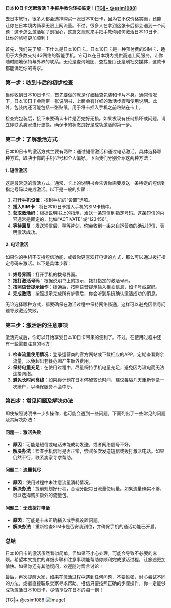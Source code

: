 **日本10日卡怎麽激活？手把手教你轻松搞定！[[TG💪+ @esim1088](https://t.me/s/esim1088)]**

去日本旅行，很多人都会选择购买一张日本10日卡，因为它不仅价格实惠，还能让你在日本境内畅享无限上网流量。不过，很多人在拿到这张卡后都会遇到一个问题：这卡怎么激活呢？别担心，这篇文章就来手把手教你如何激活日本10日卡，让你的旅程更加顺利！

首先，我们先了解一下什么是日本10日卡。日本10日卡是一种预付费的SIM卡，适用于大多数支持4G网络的智能手机。它可以在日本境内提供高速上网服务，让你随时随地保持与外界的联系。无论是查询地图、查找餐厅还是刷社交媒体，这款卡都能满足你的需求。

### **第一步：收到卡后的初步检查**
当你收到日本10日卡时，首先要做的就是仔细检查包装和卡片本身。通常情况下，日本10日卡会附带一张说明书，上面会有详细的激活步骤和使用说明。此外，包装内还可能包括一张贴纸，用于将卡插入手机之前粘贴在卡上。

检查完包装后，接下来要确认卡片是否完好无损。如果发现有任何损坏或问题，请立即联系卖家进行更换。确保卡的状态良好是成功激活的第一步。

### **第二步：了解激活方式**
日本10日卡的激活方式主要有两种：通过短信激活和通过电话激活。具体选择哪种方式，取决于你的手机型号和个人偏好。下面我们分别介绍这两种方法：

#### **1. 短信激活**
这是最常见的激活方式。通常，卡上的说明书会告诉你需要发送一条特定的短信到指定号码以完成激活。以下是一般的步骤：

1. **打开手机设置**：找到手机的“设置”选项。
2. **插入SIM卡**：将日本10日卡插入手机的SIM卡槽中。
3. **获取激活码**：根据说明书上的指示，发送一条短信到指定号码。这条短信的内容通常是固定的，比如“ACTIVATE”或“123456”。
4. **等待回复**：发送短信后，稍等片刻，你会收到一条来自运营商的确认短信，表明激活成功。

#### **2. 电话激活**
如果你的手机不支持短信功能，或者你更喜欢打电话的方式，那么可以通过拨打指定号码来激活。以下是具体步骤：

1. **拨号界面**：打开手机的拨号界面。
2. **拨打激活号码**：根据说明书上的提示，拨打指定的激活号码。
3. **按照语音提示操作**：拨通后，按照语音提示输入相关信息，如卡号或密码。
4. **完成激活**：按照提示完成所有步骤后，你会听到系统确认激活成功的消息。

无论选择哪种方式，都要确保在激活过程中保持网络畅通，这样可以避免因信号问题导致激活失败。

### **第三步：激活后的注意事项**
激活完成后，你可以开始享受日本10日卡带来的便利了。不过，在使用过程中还有一些需要注意的地方：

1. **检查流量使用情况**：登录运营商的官方网站或下载相应的APP，定期查看剩余流量，以免超出套餐范围产生额外费用。
2. **保持电量充足**：在使用过程中，尽量保持手机电量充足，避免因为没电而无法连接网络。
3. **避免长时间离线**：如果你计划在日本停留较长时间，建议每隔几天重新登录一次账户，以确保服务不会中断。

### **第四步：常见问题及解决办法**
即使按照说明书一步步操作，也可能会遇到一些问题。下面列出了一些常见的问题及其解决办法：

#### **问题一：激活失败**
- **原因**：可能是短信或电话未能成功发送，或者网络信号不好。
- **解决办法**：检查手机信号是否正常，尝试多次发送短信或拨打激活电话。如果仍然不行，联系卖家寻求帮助。

#### **问题二：流量耗尽**
- **原因**：使用过程中未注意流量消耗情况。
- **解决办法**：提前规划好行程，合理分配每日流量使用量。如果流量确实不够，可以选择购买额外的流量包。

#### **问题三：无法拨打电话**
- **原因**：可能是卡未正确插入或手机设置问题。
- **解决办法**：重新检查SIM卡是否安装到位，并确保手机的通话功能已开启。

### **总结**
日本10日卡的激活虽然看似简单，但如果不小心处理，可能会导致不必要的麻烦。希望本文提供的详细步骤和注意事项能帮助你顺利完成激活过程，让旅途更加愉快。如果你还有其他疑问，欢迎随时留言讨论！

最后，再次提醒大家，如果在激活过程中遇到任何问题，不要慌张，耐心尝试不同的方法，或者直接联系卖家寻求帮助。相信只要按照正确的步骤操作，你一定能够成功激活日本10日卡，尽情享受在日本的每一刻！

[[TG💪+ @esim1088](https://t.me/s/esim1088) ![Image](https://i.postimg.cc/4NQfJmqS/Snipaste-2025-05-13-00-14-12.png)]
